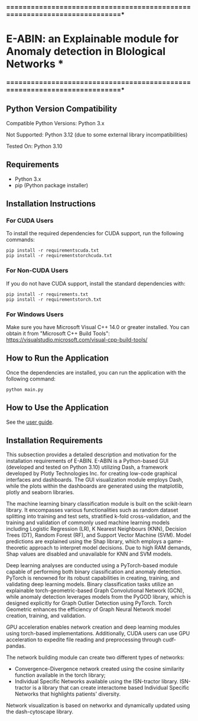 ### =========================================================================*
# E-ABIN: an Explainable module for Anomaly detection in BIological Networks *
### =========================================================================*

## Python Version Compatibility

Compatible Python Versions: Python 3.x

Not Supported: Python 3.12 (due to some external library incompatibilities)

Tested On: Python 3.10

## Requirements
- Python 3.x
- pip (Python package installer)

## Installation Instructions
### For CUDA Users
To install the required dependencies for CUDA support, run the following commands:

```
pip install -r requirementscuda.txt
pip install -r requirementstorchcuda.txt
```

### For Non-CUDA Users
If you do not have CUDA support, install the standard dependencies with:

```
pip install -r requirements.txt
pip install -r requirementstorch.txt
```

### For Windows Users
Make sure you have Microsoft Visual C++ 14.0 or greater installed. You can obtain it from "Microsoft C++ Build Tools": https://visualstudio.microsoft.com/visual-cpp-build-tools/


## How to Run the Application
Once the dependencies are installed, you can run the application with the following command:

```
python main.py
```


## How to Use the Application

See the [user guide](UserGuide.pdf).



## Installation Requirements

This subsection provides a detailed description and motivation for the installation requirements of E-ABIN. E-ABIN is a Python-based GUI (developed and tested on Python 3.10) utilizing Dash, a framework developed by Plotly Technologies Inc. for creating low-code graphical interfaces and dashboards. The GUI visualization module employs Dash, while the plots within the dashboards are generated using the matplotlib, plotly and seaborn libraries.

The machine learning binary classification module is built on the scikit-learn library. It encompasses various functionalities such as random dataset splitting into training and test sets, stratified k-fold cross-validation, and the training and validation of commonly used machine learning models including Logistic Regression (LR), K Nearest Neighbours (KNN), Decision Trees (DT), Random Forest (RF), and Support Vector Machine (SVM). Model predictions are explained using the Shap library, which employs a game-theoretic approach to interpret model decisions. Due to high RAM demands, Shap values are disabled and unavailable for KNN and SVM models.

Deep learning analyses are conducted using a PyTorch-based module capable of performing both binary classification and anomaly detection. PyTorch is renowned for its robust capabilities in creating, training, and validating deep learning models. Binary classification tasks utilize an explainable torch-geometric-based Graph Convolutional Network (GCN), while anomaly detection leverages models from the PyGOD library, which is designed explicitly for Graph Outlier Detection using PyTorch. Torch Geometric enhances the efficiency of Graph Neural Network model creation, training, and validation.

GPU acceleration enables network creation and deep learning modules using torch-based implementations. Additionally, CUDA users can use GPU acceleration to expedite file reading and preprocessing through cudf-pandas.

The network building module can create two different types of networks: 
- Convergence-Divergence network created using the cosine similarity function available in the torch library;
- Individual Specific Networks available using the ISN-tractor library. ISN-tractor is a library that can create interactome based Individual Specific Networks that highlights patients' diversity.
    
Network visualization is based on networkx and dynamically updated using the dash-cytoscape library.



